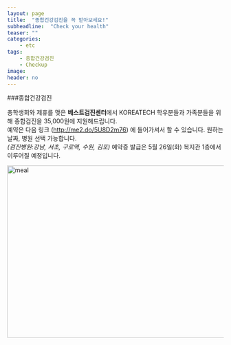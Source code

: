 ```yaml
---
layout: page
title:  "종합건강검진을 꼭 받아보세요!"
subheadline:  "Check your health"
teaser: ""
categories:
    - etc
tags:
    - 종합건강검진
    - Checkup
image:
header: no
---
```


###종합건강검진

총학생회와 제휴를 맺은 **베스트검진센터**에서 KOREATECH 학우분들과 가족분들을 위해 종합검진을 35,000원에 지원해드립니다.    
예약은 다음 링크 (<http://me2.do/5U8D2m76>) 에 들어가셔서 할 수 있습니다. 원하는 날짜, 병원 선택 가능합니다.   
*(검진병원:강남, 서초, 구로역, 수원, 김포)* 예약증 발급은 5월 26일(화) 복지관 1층에서 이루어질 예정입니다.

<img src="https://kknn8.github.io/images/health.bmp" width="600" height="400" alt="meal" />

